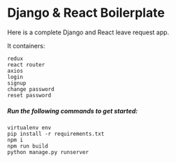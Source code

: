 # Django & React Boilerplate

Here is a complete Django and React leave request app.

It containers:
```
redux
react router
axios
login
signup
change password
reset password
```

##### Run the following commands to get started:
```
virtualenv env
pip install -r requirements.txt
npm i
npm run build
python manage.py runserver
```
